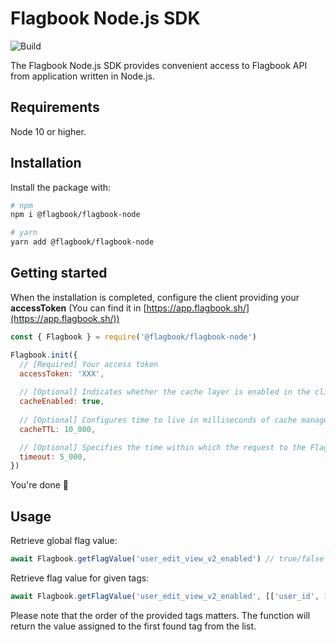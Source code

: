 # Flagbook Node.js SDK

![Build](https://github.com/flagbook-sh/flagbook-node/workflows/Build/badge.svg?branch=master)

The Flagbook Node.js SDK provides convenient access to Flagbook API from application written in Node.js.

## Requirements

Node 10 or higher.

## Installation

Install the package with:

```bash
# npm
npm i @flagbook/flagbook-node

# yarn
yarn add @flagbook/flagbook-node
```

## Getting started

When the installation is completed, configure the client providing your **accessToken** (You can find it in [https://app.flagbook.sh/](https://app.flagbook.sh/))

```js
const { Flagbook } = require('@flagbook/flagbook-node')

Flagbook.init({
  // [Required] Your access token
  accessToken: 'XXX',
  
  // [Optional] Indicates whether the cache layer is enabled in the client. It's strongly recommended to keep this setting enabled. Default: true 
  cacheEnabled: true,
  
  // [Optional] Configures time to live in milliseconds of cache manager. Default: 10000
  cacheTTL: 10_000,

  // [Optional] Specifies the time within which the request to the Flagbook must be made, otherwise an exception is thrown. Default: 5000
  timeout: 5_000,
})
```

You're done 🎉

## Usage

Retrieve global flag value:

```js
await Flagbook.getFlagValue('user_edit_view_v2_enabled') // true/false
```

Retrieve flag value for given tags:

```js
await Flagbook.getFlagValue('user_edit_view_v2_enabled', [['user_id', 1], ['country_code', 'us']]) // true/false
```

Please note that the order of the provided tags matters. The function will return the value assigned to the first found tag from the list.
